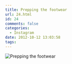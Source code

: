 ```yaml
---
title: Prepping the footwear
url: 24.html
id: 24
comments: false
categories:
  - Instagram
date: 2012-10-12 13:03:58
tags:
---
```


![Prepping the footwear](http://distilleryimage1.s3.amazonaws.com/4ff1d22af78c11e1b8031231380e76c6_7.jpg)